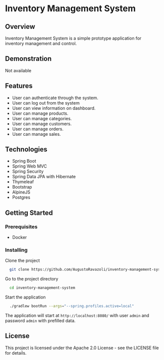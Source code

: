 # Inventory Management System

## Overview

Inventory Management System is a simple prototype application for inventory management and control.

## Demonstration

Not available

## Features

- User can authenticate through the system.
- User can log out from the system
- User can view information on dashboard.
- User can manage products.
- User can manage categories.
- User can manage customers.
- User can manage orders.
- User can manage sales.

## Technologies

- Spring Boot
- Spring Web MVC
- Spring Security
- Spring Data JPA with Hibernate
- Thymeleaf
- Bootstrap
- AlpineJS
- Postgres

## Getting Started

### Prerequisites

* Docker

### Installing

Clone the project

```bash
  git clone https://github.com/AugustoRavazoli/inventory-management-system.git
```

Go to the project directory

```bash
  cd inventory-management-system
```

Start the application

```bash
  ./gradlew bootRun --args="--spring.profiles.active=local"
```

The application will start at `http://localhost:8080/`
with user `admin` and password `admin` with prefilled data.

## License

This project is licensed under the Apache 2.0 License - see the LICENSE file for details.
